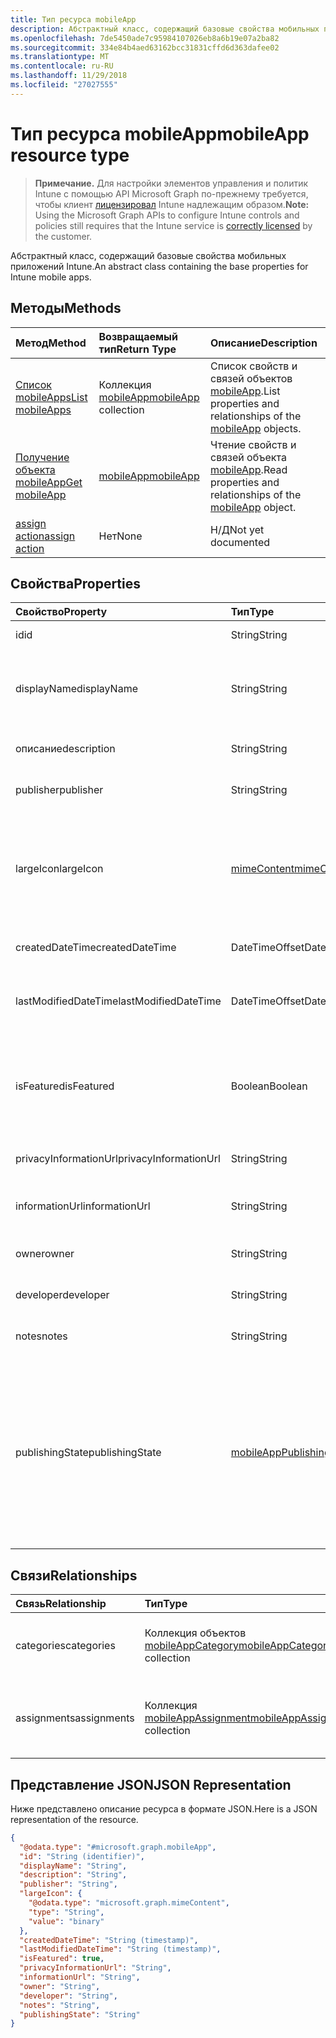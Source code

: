 ```yaml
---
title: Тип ресурса mobileApp
description: Абстрактный класс, содержащий базовые свойства мобильных приложений Intune.
ms.openlocfilehash: 7de5450ade7c95984107026eb8a6b19e07a2ba82
ms.sourcegitcommit: 334e84b4aed63162bcc31831cffd6d363dafee02
ms.translationtype: MT
ms.contentlocale: ru-RU
ms.lasthandoff: 11/29/2018
ms.locfileid: "27027555"
---
```

# <a name="mobileapp-resource-type"></a><span data-ttu-id="2e3eb-103">Тип ресурса mobileApp</span><span class="sxs-lookup"><span data-stu-id="2e3eb-103">mobileApp resource type</span></span>

> <span data-ttu-id="2e3eb-104">**Примечание.** Для настройки элементов управления и политик Intune с помощью API Microsoft Graph по-прежнему требуется, чтобы клиент [лицензировал](https://go.microsoft.com/fwlink/?linkid=839381) Intune надлежащим образом.</span><span class="sxs-lookup"><span data-stu-id="2e3eb-104">**Note:** Using the Microsoft Graph APIs to configure Intune controls and policies still requires that the Intune service is [correctly licensed](https://go.microsoft.com/fwlink/?linkid=839381) by the customer.</span></span>

<span data-ttu-id="2e3eb-105">Абстрактный класс, содержащий базовые свойства мобильных приложений Intune.</span><span class="sxs-lookup"><span data-stu-id="2e3eb-105">An abstract class containing the base properties for Intune mobile apps.</span></span>
## <a name="methods"></a><span data-ttu-id="2e3eb-106">Методы</span><span class="sxs-lookup"><span data-stu-id="2e3eb-106">Methods</span></span>
|<span data-ttu-id="2e3eb-107">Метод</span><span class="sxs-lookup"><span data-stu-id="2e3eb-107">Method</span></span>|<span data-ttu-id="2e3eb-108">Возвращаемый тип</span><span class="sxs-lookup"><span data-stu-id="2e3eb-108">Return Type</span></span>|<span data-ttu-id="2e3eb-109">Описание</span><span class="sxs-lookup"><span data-stu-id="2e3eb-109">Description</span></span>|
|:---|:---|:---|
|[<span data-ttu-id="2e3eb-110">Список mobileApps</span><span class="sxs-lookup"><span data-stu-id="2e3eb-110">List mobileApps</span></span>](../api/intune-apps-mobileapp-list.md)|<span data-ttu-id="2e3eb-111">Коллекция [mobileApp](../resources/intune-apps-mobileapp.md)</span><span class="sxs-lookup"><span data-stu-id="2e3eb-111">[mobileApp](../resources/intune-apps-mobileapp.md) collection</span></span>|<span data-ttu-id="2e3eb-112">Список свойств и связей объектов [mobileApp](../resources/intune-apps-mobileapp.md).</span><span class="sxs-lookup"><span data-stu-id="2e3eb-112">List properties and relationships of the [mobileApp](../resources/intune-apps-mobileapp.md) objects.</span></span>|
|[<span data-ttu-id="2e3eb-113">Получение объекта mobileApp</span><span class="sxs-lookup"><span data-stu-id="2e3eb-113">Get mobileApp</span></span>](../api/intune-apps-mobileapp-get.md)|[<span data-ttu-id="2e3eb-114">mobileApp</span><span class="sxs-lookup"><span data-stu-id="2e3eb-114">mobileApp</span></span>](../resources/intune-apps-mobileapp.md)|<span data-ttu-id="2e3eb-115">Чтение свойств и связей объекта [mobileApp](../resources/intune-apps-mobileapp.md).</span><span class="sxs-lookup"><span data-stu-id="2e3eb-115">Read properties and relationships of the [mobileApp](../resources/intune-apps-mobileapp.md) object.</span></span>|
|[<span data-ttu-id="2e3eb-116">assign action</span><span class="sxs-lookup"><span data-stu-id="2e3eb-116">assign action</span></span>](../api/intune-apps-mobileapp-assign.md)|<span data-ttu-id="2e3eb-117">Нет</span><span class="sxs-lookup"><span data-stu-id="2e3eb-117">None</span></span>|<span data-ttu-id="2e3eb-118">Н/Д</span><span class="sxs-lookup"><span data-stu-id="2e3eb-118">Not yet documented</span></span>|

## <a name="properties"></a><span data-ttu-id="2e3eb-119">Свойства</span><span class="sxs-lookup"><span data-stu-id="2e3eb-119">Properties</span></span>
|<span data-ttu-id="2e3eb-120">Свойство</span><span class="sxs-lookup"><span data-stu-id="2e3eb-120">Property</span></span>|<span data-ttu-id="2e3eb-121">Тип</span><span class="sxs-lookup"><span data-stu-id="2e3eb-121">Type</span></span>|<span data-ttu-id="2e3eb-122">Описание</span><span class="sxs-lookup"><span data-stu-id="2e3eb-122">Description</span></span>|
|:---|:---|:---|
|<span data-ttu-id="2e3eb-123">id</span><span class="sxs-lookup"><span data-stu-id="2e3eb-123">id</span></span>|<span data-ttu-id="2e3eb-124">String</span><span class="sxs-lookup"><span data-stu-id="2e3eb-124">String</span></span>|<span data-ttu-id="2e3eb-125">Ключ объекта.</span><span class="sxs-lookup"><span data-stu-id="2e3eb-125">Key of the entity.</span></span>|
|<span data-ttu-id="2e3eb-126">displayName</span><span class="sxs-lookup"><span data-stu-id="2e3eb-126">displayName</span></span>|<span data-ttu-id="2e3eb-127">String</span><span class="sxs-lookup"><span data-stu-id="2e3eb-127">String</span></span>|<span data-ttu-id="2e3eb-128">Администратор предоставил или импортировал название приложения.</span><span class="sxs-lookup"><span data-stu-id="2e3eb-128">The admin provided or imported title of the app.</span></span>|
|<span data-ttu-id="2e3eb-129">описание</span><span class="sxs-lookup"><span data-stu-id="2e3eb-129">description</span></span>|<span data-ttu-id="2e3eb-130">String</span><span class="sxs-lookup"><span data-stu-id="2e3eb-130">String</span></span>|<span data-ttu-id="2e3eb-131">Описание приложения.</span><span class="sxs-lookup"><span data-stu-id="2e3eb-131">The description of the app.</span></span>|
|<span data-ttu-id="2e3eb-132">publisher</span><span class="sxs-lookup"><span data-stu-id="2e3eb-132">publisher</span></span>|<span data-ttu-id="2e3eb-133">String</span><span class="sxs-lookup"><span data-stu-id="2e3eb-133">String</span></span>|<span data-ttu-id="2e3eb-134">Издатель приложения.</span><span class="sxs-lookup"><span data-stu-id="2e3eb-134">The publisher of the app.</span></span>|
|<span data-ttu-id="2e3eb-135">largeIcon</span><span class="sxs-lookup"><span data-stu-id="2e3eb-135">largeIcon</span></span>|[<span data-ttu-id="2e3eb-136">mimeContent</span><span class="sxs-lookup"><span data-stu-id="2e3eb-136">mimeContent</span></span>](../resources/intune-shared-mimecontent.md)|<span data-ttu-id="2e3eb-137">Большой значок, отображается в сведениях о приложении и используется для отправки значка.</span><span class="sxs-lookup"><span data-stu-id="2e3eb-137">The large icon, to be displayed in the app details and used for upload of the icon.</span></span>|
|<span data-ttu-id="2e3eb-138">createdDateTime</span><span class="sxs-lookup"><span data-stu-id="2e3eb-138">createdDateTime</span></span>|<span data-ttu-id="2e3eb-139">DateTimeOffset</span><span class="sxs-lookup"><span data-stu-id="2e3eb-139">DateTimeOffset</span></span>|<span data-ttu-id="2e3eb-140">Дата и время создания приложения.</span><span class="sxs-lookup"><span data-stu-id="2e3eb-140">The date and time the app was created.</span></span>|
|<span data-ttu-id="2e3eb-141">lastModifiedDateTime</span><span class="sxs-lookup"><span data-stu-id="2e3eb-141">lastModifiedDateTime</span></span>|<span data-ttu-id="2e3eb-142">DateTimeOffset</span><span class="sxs-lookup"><span data-stu-id="2e3eb-142">DateTimeOffset</span></span>|<span data-ttu-id="2e3eb-143">Дата и время последнего изменения приложения.</span><span class="sxs-lookup"><span data-stu-id="2e3eb-143">The date and time the app was last modified.</span></span>|
|<span data-ttu-id="2e3eb-144">isFeatured</span><span class="sxs-lookup"><span data-stu-id="2e3eb-144">isFeatured</span></span>|<span data-ttu-id="2e3eb-145">Boolean</span><span class="sxs-lookup"><span data-stu-id="2e3eb-145">Boolean</span></span>|<span data-ttu-id="2e3eb-146">Значение, которое показывает, отмечено ли приложение как подобранное администратором.</span><span class="sxs-lookup"><span data-stu-id="2e3eb-146">The value indicating whether the app is marked as featured by the admin.</span></span>|
|<span data-ttu-id="2e3eb-147">privacyInformationUrl</span><span class="sxs-lookup"><span data-stu-id="2e3eb-147">privacyInformationUrl</span></span>|<span data-ttu-id="2e3eb-148">String</span><span class="sxs-lookup"><span data-stu-id="2e3eb-148">String</span></span>|<span data-ttu-id="2e3eb-149">URL-адрес заявления о конфиденциальности.</span><span class="sxs-lookup"><span data-stu-id="2e3eb-149">The privacy statement Url.</span></span>|
|<span data-ttu-id="2e3eb-150">informationUrl</span><span class="sxs-lookup"><span data-stu-id="2e3eb-150">informationUrl</span></span>|<span data-ttu-id="2e3eb-151">String</span><span class="sxs-lookup"><span data-stu-id="2e3eb-151">String</span></span>|<span data-ttu-id="2e3eb-152">URL-адрес с дополнительными сведениями.</span><span class="sxs-lookup"><span data-stu-id="2e3eb-152">The more information Url.</span></span>|
|<span data-ttu-id="2e3eb-153">owner</span><span class="sxs-lookup"><span data-stu-id="2e3eb-153">owner</span></span>|<span data-ttu-id="2e3eb-154">String</span><span class="sxs-lookup"><span data-stu-id="2e3eb-154">String</span></span>|<span data-ttu-id="2e3eb-155">Владелец приложения.</span><span class="sxs-lookup"><span data-stu-id="2e3eb-155">The owner of the app.</span></span>|
|<span data-ttu-id="2e3eb-156">developer</span><span class="sxs-lookup"><span data-stu-id="2e3eb-156">developer</span></span>|<span data-ttu-id="2e3eb-157">String</span><span class="sxs-lookup"><span data-stu-id="2e3eb-157">String</span></span>|<span data-ttu-id="2e3eb-158">Разработчик приложения.</span><span class="sxs-lookup"><span data-stu-id="2e3eb-158">The developer of the app.</span></span>|
|<span data-ttu-id="2e3eb-159">notes</span><span class="sxs-lookup"><span data-stu-id="2e3eb-159">notes</span></span>|<span data-ttu-id="2e3eb-160">String</span><span class="sxs-lookup"><span data-stu-id="2e3eb-160">String</span></span>|<span data-ttu-id="2e3eb-161">Заметки для приложения.</span><span class="sxs-lookup"><span data-stu-id="2e3eb-161">Notes for the app.</span></span>|
|<span data-ttu-id="2e3eb-162">publishingState</span><span class="sxs-lookup"><span data-stu-id="2e3eb-162">publishingState</span></span>|[<span data-ttu-id="2e3eb-163">mobileAppPublishingState</span><span class="sxs-lookup"><span data-stu-id="2e3eb-163">mobileAppPublishingState</span></span>](../resources/intune-apps-mobileapppublishingstate.md)|<span data-ttu-id="2e3eb-164">Состояние публикации приложения.</span><span class="sxs-lookup"><span data-stu-id="2e3eb-164">The publishing state for the app.</span></span> <span data-ttu-id="2e3eb-165">Приложение не может быть назначено, если оно не опубликовано.</span><span class="sxs-lookup"><span data-stu-id="2e3eb-165">The app cannot be assigned unless the app is published.</span></span> <span data-ttu-id="2e3eb-166">Возможные значения: `notPublished`, `processing`, `published`.</span><span class="sxs-lookup"><span data-stu-id="2e3eb-166">Possible values are: `notPublished`, `processing`, `published`.</span></span>|

## <a name="relationships"></a><span data-ttu-id="2e3eb-167">Связи</span><span class="sxs-lookup"><span data-stu-id="2e3eb-167">Relationships</span></span>
|<span data-ttu-id="2e3eb-168">Связь</span><span class="sxs-lookup"><span data-stu-id="2e3eb-168">Relationship</span></span>|<span data-ttu-id="2e3eb-169">Тип</span><span class="sxs-lookup"><span data-stu-id="2e3eb-169">Type</span></span>|<span data-ttu-id="2e3eb-170">Описание</span><span class="sxs-lookup"><span data-stu-id="2e3eb-170">Description</span></span>|
|:---|:---|:---|
|<span data-ttu-id="2e3eb-171">categories</span><span class="sxs-lookup"><span data-stu-id="2e3eb-171">categories</span></span>|<span data-ttu-id="2e3eb-172">Коллекция объектов [mobileAppCategory](../resources/intune-apps-mobileappcategory.md)</span><span class="sxs-lookup"><span data-stu-id="2e3eb-172">[mobileAppCategory](../resources/intune-apps-mobileappcategory.md) collection</span></span>|<span data-ttu-id="2e3eb-173">Список категорий для этого приложения.</span><span class="sxs-lookup"><span data-stu-id="2e3eb-173">The list of categories for this app.</span></span>|
|<span data-ttu-id="2e3eb-174">assignments</span><span class="sxs-lookup"><span data-stu-id="2e3eb-174">assignments</span></span>|<span data-ttu-id="2e3eb-175">Коллекция [mobileAppAssignment](../resources/intune-apps-mobileappassignment.md)</span><span class="sxs-lookup"><span data-stu-id="2e3eb-175">[mobileAppAssignment](../resources/intune-apps-mobileappassignment.md) collection</span></span>|<span data-ttu-id="2e3eb-176">Список назначений группы для этого мобильного приложения.</span><span class="sxs-lookup"><span data-stu-id="2e3eb-176">The list of group assignments for this mobile app.</span></span>|

## <a name="json-representation"></a><span data-ttu-id="2e3eb-177">Представление JSON</span><span class="sxs-lookup"><span data-stu-id="2e3eb-177">JSON Representation</span></span>
<span data-ttu-id="2e3eb-178">Ниже представлено описание ресурса в формате JSON.</span><span class="sxs-lookup"><span data-stu-id="2e3eb-178">Here is a JSON representation of the resource.</span></span>
<!-- {
  "blockType": "resource",
  "keyProperty": "id",
  "@odata.type": "microsoft.graph.mobileApp"
}
-->
``` json
{
  "@odata.type": "#microsoft.graph.mobileApp",
  "id": "String (identifier)",
  "displayName": "String",
  "description": "String",
  "publisher": "String",
  "largeIcon": {
    "@odata.type": "microsoft.graph.mimeContent",
    "type": "String",
    "value": "binary"
  },
  "createdDateTime": "String (timestamp)",
  "lastModifiedDateTime": "String (timestamp)",
  "isFeatured": true,
  "privacyInformationUrl": "String",
  "informationUrl": "String",
  "owner": "String",
  "developer": "String",
  "notes": "String",
  "publishingState": "String"
}
```



